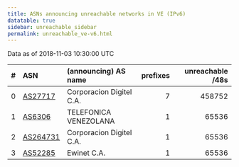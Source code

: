 ```yaml
---
title: ASNs announcing unreachable networks in VE (IPv6)
datatable: true
sidebar: unreachable_sidebar
permalink: unreachable_ve-v6.html
---
```


Data as of 2018-11-03 10:30:00 UTC


<div class="datatable-begin"></div>

|   # | ASN                                      | (announcing) AS name     |   prefixes |   unreachable /48s |
|----:|:-----------------------------------------|:-------------------------|-----------:|-------------------:|
|   0 | [AS27717](unreachable_AS27717-v6.html)   | Corporacion Digitel C.A. |          7 |             458752 |
|   1 | [AS6306](unreachable_AS6306-v6.html)     | TELEFONICA VENEZOLANA    |          1 |              65536 |
|   2 | [AS264731](unreachable_AS264731-v6.html) | Corporacion Digitel C.A. |          1 |              65536 |
|   3 | [AS52285](unreachable_AS52285-v6.html)   | Ewinet C.A.              |          1 |              65536 |

<div class="datatable-end"></div>